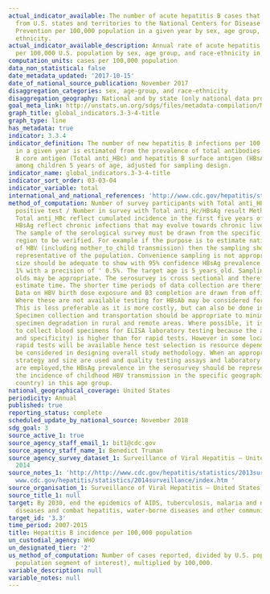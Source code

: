 ```yaml
---
actual_indicator_available: The number of acute hepatitis B cases that are reported
  from U.S. states and territories to the National Centers for Disease Control and
  Prevention per 100,000 population in a given year by sex, age group, and race or
  ethnicity.
actual_indicator_available_description: Annual rate of acute hepatitis B cases reported
  per 100,000 U.S. population by sex, age group, and race-ethnicity in, 2007 - 2015
computation_units: cases per 100,000 population
data_non_statistical: false
date_metadata_updated: '2017-10-15'
date_of_national_source_publication: November 2017
disaggregation_categories: sex, age-group, and race-ethnicity
disaggregation_geography: National and by state (only national data provided)
goal_meta_link: http://unstats.un.org/sdgs/files/metadata-compilation/Metadata-Goal-3.pdf
graph_title: global_indicators.3-3-4-title
graph_type: line
has_metadata: true
indicator: 3.3.4
indicator_definition: The number of new hepatitis B infections per 100,000 population
  in a given year is estimated from the prevalence of total antibodies against hepatitis
  B core antigen (Total anti_HBc) and hepatitis B surface antigen (HBsAg) positive
  among children 5 years of age, adjusted for sampling design.
indicator_name: global_indicators.3-3-4-title
indicator_sort_order: 03-03-04
indicator_variable: total
international_and_national_references: 'http://www.cdc.gov/hepatitis/statistics/ '
method_of_computation: Number of survey participants with Total anti_HBc and HBsAg
  positive test / Number in survey with Total anti_Hc/HBsAg result Method of measurement
  Total anti_HBc reflect cumulated incidence in the first five years of life while
  HBsAg reflect chronic infections that may evolve towards chronic liver diseases
  The sample of the serological survey must be drawn from the specific geographic
  region to be verified. For example if the purpose is to estimate national transmission
  of HBV (including mother_to_child transmission) then the sampling should be geographically
  representative of the population. Convenience sampling is not appropriate. The sample
  size should be adequate to show with 95% confidence HBsAg prevalence of less than
  1% with a precision of ' 0.5%. The target age is 5_years_old. Sampling 4 ' 6 year
  olds may be appropriate. The serosurvey is cross sectional and therefore a point
  estimate time. The shorter time periods of data collection are therefore preferred.
  Data on HBV birth dose exposure and B3 completion are drawn from official records.
  Where these are not available testing for HBsAb may be considered for the serosurvey.
  This is less preferable as it is more costly, but can also be done in addition.
  Specimen collection and transportation should be appropriate to minimize bias though
  specimen degradation in rural and remote areas. Where possible, it is advantageous
  to collect blood specimens for ELISA laboratory testing because the accuracy (sensitivity
  and specificity) is higher than for rapid tests. However in some locations only
  rapid tests will be available hence test selection is resource dependent. This should
  be considered in designing overall study methodology. When an appropriate sampling
  strategy and size are used and quality testing assays and laboratory procedures
  are employed,the HBsAg prevalence in the serosurvey should be representative of
  the incidence of childhood HBV transmission in the specific geographic region (or
  country) in this age group.
national_geographical_coverage: United States
periodicity: Annual
published: true
reporting_status: complete
scheduled_update_by_national_source: November 2018
sdg_goal: 3
source_active_1: true
source_agency_staff_email_1: bit1@cdc.gov
source_agency_staff_name_1: Benedict Truman
source_agency_survey_dataset_1: Surveillance of Viral Hepatitis – United States, 2013,
  2014
source_notes_1: 'http://http://www.cdc.gov/hepatitis/statistics/2013surveillance/index.htm;
  www.cdc.gov/hepatitis/statistics/2014surveillance/index.htm '
source_organisation_1: Surveillance of Viral Hepatitis – United States, 2013, 2014
source_title_1: null
target: By 2030, end the epidemics of AIDS, tuberculosis, malaria and neglected tropical
  diseases and combat hepatitis, water-borne diseases and other communicable diseases.
target_id: '3.3'
time_period: 2007-2015
title: Hepatitis B incidence per 100,000 population
un_custodial_agency: WHO
un_designated_tier: '2'
us_method_of_computation: Number of cases reported, divided by U.S. population (in
  population segment of interest), multiplied by 100,000.
variable_description: null
variable_notes: null
---
```

